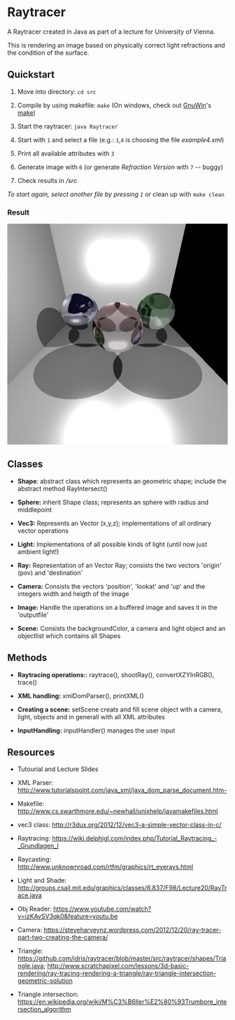 # Raytracer

A Raytracer created in Java as part of a lecture for University of Vienna.

This is rendering an image based on physically correct light refractions and the condition of the surface.

## Quickstart

1. Move into directory:
`cd src`

2. Compile by using makefile:
`make` (On windows, check out  [GnuWin](http://gnuwin32.sourceforge.net/)'s [make](http://gnuwin32.sourceforge.net/packages/make.htm)) 

3. Start the raytracer:
`java Raytracer`

4. Start with `1` and select a file (e.g.: `1`,`4`  is choosing the file _example4.xml_)

5. Print all available attributes with `3`

6. Generate image with `6` (or generate _Refraction Version_ with `7` -- buggy)

7. Check results in _/src_

_To start again, select another file by pressing `1`_ or clean up with `make clean`

### Result
![screenshot](screenshot/result.png)

## Classes

* __Shape__: 	abstract class which represents an geometric shape; include the abstract method RayIntersect()

* __Sphere:__ inherit Shape class; represents an sphere with radius and middlepoint

* __Vec3:__	Represents an Vector (x,y,z); implementations of all ordinary vector operations

* __Light:__	Implementations of all possible kinds of light (until now just ambient light!)

* __Ray:__	Representation of an Vector Ray; consists the two vectors 'origin' (pov) and 'destination'

* __Camera:__	Consists the vectors 'position', 'lookat' and 'up' and the integers width and heigth of the image

* __Image:__ 	Handle the operations on a buffered image and saves it in the 'outputfile'

* __Scene:__	Consists the backgroundColor, a camera and light object and an objectlist which contains all Shapes


## Methods
* __Raytracing operations:__: raytrace(), shootRay(), convertXZYInRGB(), trace()

* __XML handling:__ xmlDomParser(), printXML()

* __Creating a scene:__ setScene creats and fill scene object with a camera, light, objects and in generall with all XML attributes

* __InputHandling:__ inputHandler() manages the user input



## Resources

* Tutourial and Lecture Slides

* XML Parser: http://www.tutorialspoint.com/java_xml/java_dom_parse_document.htm-

* Makefile:  http://www.cs.swarthmore.edu/~newhall/unixhelp/javamakefiles.html

* vec3 class: http://r3dux.org/2012/12/vec3-a-simple-vector-class-in-c/

* Raytracing: https://wiki.delphigl.com/index.php/Tutorial_Raytracing_-_Grundlagen_I

* Raycasting: http://www.unknownroad.com/rtfm/graphics/rt_eyerays.html

* Light and Shade:  http://groups.csail.mit.edu/graphics/classes/6.837/F98/Lecture20/RayTrace.java

* Obj Reader: https://www.youtube.com/watch?v=izKAvSV3qk0&feature=youtu.be

* Camera: https://steveharveynz.wordpress.com/2012/12/20/ray-tracer-part-two-creating-the-camera/

* Triangle: https://github.com/idris/raytracer/blob/master/src/raytracer/shapes/Triangle.java; 
http://www.scratchapixel.com/lessons/3d-basic-rendering/ray-tracing-rendering-a-triangle/ray-triangle-intersection-geometric-solution

* Triangle intersection: https://en.wikipedia.org/wiki/M%C3%B6ller%E2%80%93Trumbore_intersection_algorithm
